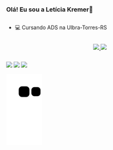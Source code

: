 ### Olá! Eu sou a Letícia Kremer👋
##
  
- :computer: Cursando ADS na Ulbra-Torres-RS

##
<div align="center">
  <a href=https://github.com/leticiakremer>
  <img height="180em" src="https://github-readme-stats.vercel.app/api?username=leticiakremer&show_icons=true&theme=dark&include_all_commits=true&count_private=true"/>
  <img height="180em" src="https://github-readme-stats.vercel.app/api/top-langs/?username=leticiakremer&layout=compact&langs_count=7&theme=dark"/>
</div>

##
 
<div> 
  <a href="https://www.instagram.com/leticia_kremer/" target="_blank"><img src="https://img.shields.io/badge/-Instagram-%23E4405F?style=for-the-badge&logo=instagram&logoColor=white" target="_blank"></a>
  <a href="https://www.linkedin.com/in/l-kremer/" target="_blank"><img src="https://img.shields.io/badge/-LinkedIn-%230077B5?style=for-the-badge&logo=linkedin&logoColor=white" target="_blank"></a> 
<a href="https://api.whatsapp.com/send?phone=5551994106732&text=Ol%C3%A1%20Let%C3%ADcia" target="_blank"><img src="https://img.shields.io/badge/WhatsApp-25D366?style=for-the-badge&logo=whatsapp&logoColor=white" target="_blank"></a> 
 
  ![Snake animation](https://github.com/rafaballerini/rafaballerini/blob/output/github-contribution-grid-snake.svg)
 
</div>
